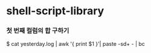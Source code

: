 # shell-script-library

### 첫 번째 컬럼의 합 구하기
$ cat yesterday.log | awk '{ print $1 }'| paste -sd+ - | bc
